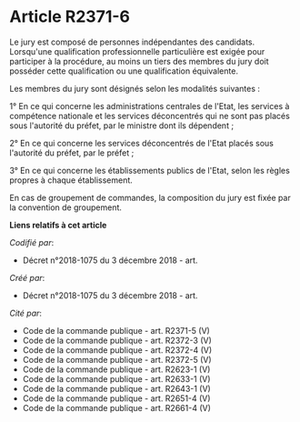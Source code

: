# Article R2371-6

Le jury est composé de personnes indépendantes des candidats. Lorsqu'une qualification professionnelle particulière est
exigée pour participer à la procédure, au moins un tiers des membres du jury doit posséder cette qualification ou une
qualification équivalente.

Les membres du jury sont désignés selon les modalités suivantes :

1° En ce qui concerne les administrations centrales de l'Etat, les services à compétence nationale et les services
déconcentrés qui ne sont pas placés sous l'autorité du préfet, par le ministre dont ils dépendent ;

2° En ce qui concerne les services déconcentrés de l'Etat placés sous l'autorité du préfet, par le préfet ;

3° En ce qui concerne les établissements publics de l'Etat, selon les règles propres à chaque établissement.

En cas de groupement de commandes, la composition du jury est fixée par la convention de groupement.

**Liens relatifs à cet article**

_Codifié par_:

  - Décret n°2018-1075 du 3 décembre 2018 - art.

_Créé par_:

  - Décret n°2018-1075 du 3 décembre 2018 - art.

_Cité par_:

  - Code de la commande publique - art. R2371-5 (V)
  - Code de la commande publique - art. R2372-3 (V)
  - Code de la commande publique - art. R2372-4 (V)
  - Code de la commande publique - art. R2372-5 (V)
  - Code de la commande publique - art. R2623-1 (V)
  - Code de la commande publique - art. R2633-1 (V)
  - Code de la commande publique - art. R2643-1 (V)
  - Code de la commande publique - art. R2651-4 (V)
  - Code de la commande publique - art. R2661-4 (V)
